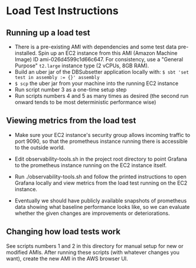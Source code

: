 # Load Test Instructions

## Running up a load test

* There is a pre-existing AMI with dependencies and some test data pre-installed.
  Spin up an EC2 instance from this AMI (Amazon Machine Image) ID ami-026d4599c1d66c647.
  For consistency, use a "General Purpose" `t2.large` instance type (2 vCPUs, 8GB RAM).
* Build an uber jar of the DBSubsetter application locally with: 
  `$ sbt 'set test in assembly := {}' assembly`
* `$ scp` the uber jar from your machine into the running EC2 instance
* Run script number 3 as a one-time setup step
* Run scripts numbers 4 and 5 as many times as desired (the second run onward tends to be most deterministic performance wise)

## Viewing metrics from the load test

* Make sure your EC2 instance's security group allows incoming traffic to port 9090,
  so that the prometheus instance running there is accessible to the outside world.
  
* Edit observability-tools.sh in the project root directory to point Grafana to the 
  prometheus instance running on the EC2 instance itself.
  
* Run ./observability-tools.sh and follow the printed instructions to open Grafana locally and view metrics from the load
  test running on the EC2 instance.
  
* Eventually we should have publicly available snapshots of prometheus data showing what baseline
  performance looks like, so we can evaluate whether the given changes are improvements
  or deteriorations.

## Changing how load tests work

See scripts numbers 1 and 2 in this directory for manual setup for new or modified AMIs.
After running these scripts (with whatever changes you want), create the new AMI in the AWS browser UI.